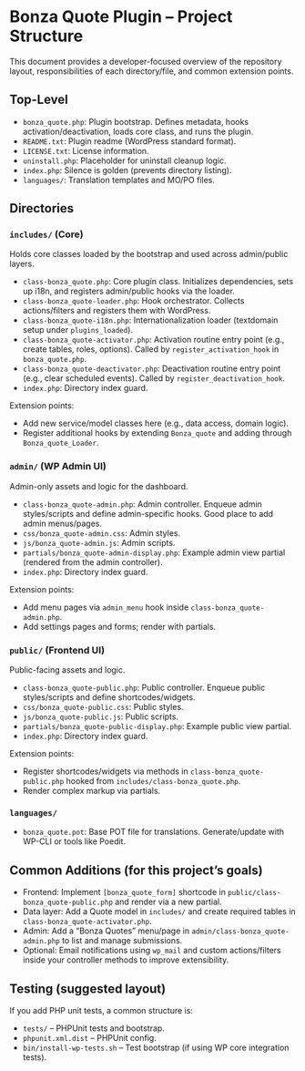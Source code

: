 # Bonza Quote Plugin – Project Structure

This document provides a developer-focused overview of the repository layout, responsibilities of each directory/file, and common extension points.

## Top-Level
- `bonza_quote.php`: Plugin bootstrap. Defines metadata, hooks activation/deactivation, loads core class, and runs the plugin.
- `README.txt`: Plugin readme (WordPress standard format).
- `LICENSE.txt`: License information.
- `uninstall.php`: Placeholder for uninstall cleanup logic.
- `index.php`: Silence is golden (prevents directory listing).
- `languages/`: Translation templates and MO/PO files.

## Directories

### `includes/` (Core)
Holds core classes loaded by the bootstrap and used across admin/public layers.
- `class-bonza_quote.php`: Core plugin class. Initializes dependencies, sets up i18n, and registers admin/public hooks via the loader.
- `class-bonza_quote-loader.php`: Hook orchestrator. Collects actions/filters and registers them with WordPress.
- `class-bonza_quote-i18n.php`: Internationalization loader (textdomain setup under `plugins_loaded`).
- `class-bonza_quote-activator.php`: Activation routine entry point (e.g., create tables, roles, options). Called by `register_activation_hook` in `bonza_quote.php`.
- `class-bonza_quote-deactivator.php`: Deactivation routine entry point (e.g., clear scheduled events). Called by `register_deactivation_hook`.
- `index.php`: Directory index guard.

Extension points:
- Add new service/model classes here (e.g., data access, domain logic).
- Register additional hooks by extending `Bonza_quote` and adding through `Bonza_quote_Loader`.

### `admin/` (WP Admin UI)
Admin-only assets and logic for the dashboard.
- `class-bonza_quote-admin.php`: Admin controller. Enqueue admin styles/scripts and define admin-specific hooks. Good place to add admin menus/pages.
- `css/bonza_quote-admin.css`: Admin styles.
- `js/bonza_quote-admin.js`: Admin scripts.
- `partials/bonza_quote-admin-display.php`: Example admin view partial (rendered from the admin controller).
- `index.php`: Directory index guard.

Extension points:
- Add menu pages via `admin_menu` hook inside `class-bonza_quote-admin.php`.
- Add settings pages and forms; render with partials.

### `public/` (Frontend UI)
Public-facing assets and logic.
- `class-bonza_quote-public.php`: Public controller. Enqueue public styles/scripts and define shortcodes/widgets.
- `css/bonza_quote-public.css`: Public styles.
- `js/bonza_quote-public.js`: Public scripts.
- `partials/bonza_quote-public-display.php`: Example public view partial.
- `index.php`: Directory index guard.

Extension points:
- Register shortcodes/widgets via methods in `class-bonza_quote-public.php` hooked from `includes/class-bonza_quote.php`.
- Render complex markup via partials.

### `languages/`
- `bonza_quote.pot`: Base POT file for translations. Generate/update with WP-CLI or tools like Poedit.

## Common Additions (for this project’s goals)
- Frontend: Implement `[bonza_quote_form]` shortcode in `public/class-bonza_quote-public.php` and render via a new partial.
- Data layer: Add a Quote model in `includes/` and create required tables in `class-bonza_quote-activator.php`.
- Admin: Add a “Bonza Quotes” menu/page in `admin/class-bonza_quote-admin.php` to list and manage submissions.
- Optional: Email notifications using `wp_mail` and custom actions/filters inside your controller methods to improve extensibility.

## Testing (suggested layout)
If you add PHP unit tests, a common structure is:
- `tests/` – PHPUnit tests and bootstrap.
- `phpunit.xml.dist` – PHPUnit config.
- `bin/install-wp-tests.sh` – Test bootstrap (if using WP core integration tests).
